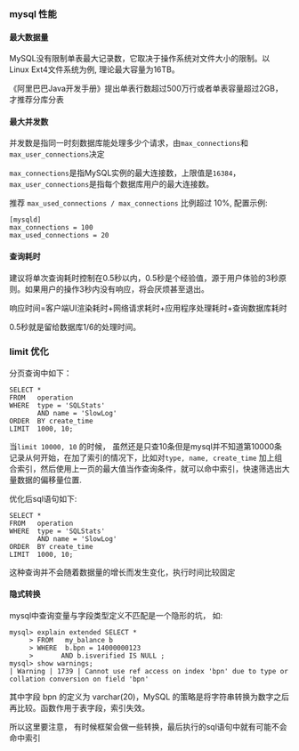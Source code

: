 ### mysql 性能

#### 最大数据量

MySQL没有限制单表最大记录数，它取决于操作系统对文件大小的限制。以 Linux Ext4文件系统为例, 理论最大容量为16TB。

《阿里巴巴Java开发手册》提出单表行数超过500万行或者单表容量超过2GB，才推荐分库分表

#### 最大并发数

并发数是指同一时刻数据库能处理多少个请求，由`max_connections`和`max_user_connections`决定

`max_connections`是指MySQL实例的最大连接数，上限值是`16384`，`max_user_connections`是指每个数据库用户的最大连接数。

推荐 `max_used_connections / max_connections` 比例超过 10%, 配置示例:
```mysql
[mysqld]
max_connections = 100
max_used_connections = 20
```

#### 查询耗时

建议将单次查询耗时控制在0.5秒以内，0.5秒是个经验值，源于用户体验的3秒原则。如果用户的操作3秒内没有响应，将会厌烦甚至退出。

响应时间=客户端UI渲染耗时+网络请求耗时+应用程序处理耗时+查询数据库耗时

0.5秒就是留给数据库1/6的处理时间。


### 
### limit 优化

分页查询中如下：
```
SELECT * 
FROM   operation 
WHERE  type = 'SQLStats' 
       AND name = 'SlowLog' 
ORDER  BY create_time 
LIMIT  1000, 10;
```

当`limit 10000, 10` 的时候， 虽然还是只查10条但是mysql并不知道第10000条记录从何开始，在加了索引的情况下，比如对`type, name, create_time` 加上组合索引，然后使用上一页的最大值当作查询条件，就可以命中索引，快速筛选出大量数据的偏移量位置.

优化后sql语句如下:
```
SELECT * 
FROM   operation 
WHERE  type = 'SQLStats' 
       AND name = 'SlowLog' 
ORDER  BY create_time 
LIMIT  1000, 10;
```

这种查询并不会随着数据量的增长而发生变化，执行时间比较固定

#### 隐式转换

mysql中查询变量与字段类型定义不匹配是一个隐形的坑， 如:
```
mysql> explain extended SELECT * 
     > FROM   my_balance b 
     > WHERE  b.bpn = 14000000123 
     >       AND b.isverified IS NULL ;
mysql> show warnings;
| Warning | 1739 | Cannot use ref access on index 'bpn' due to type or collation conversion on field 'bpn'
```

其中字段 bpn 的定义为 varchar(20)，MySQL 的策略是将字符串转换为数字之后再比较。函数作用于表字段，索引失效。

所以这里要注意， 有时候框架会做一些转换，最后执行的sql语句中就有可能不会命中索引

